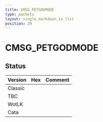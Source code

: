 ```yaml
---
title: CMSG_PETGODMODE
type: packets
layout: single_markdown_in_list
position: 29
---
```


# CMSG_PETGODMODE

## Status

Version | Hex | Comment
---------- | ---------- | ---------- 
Classic |  |  
TBC |  |  
WotLK |  |  
Cata |  |  
